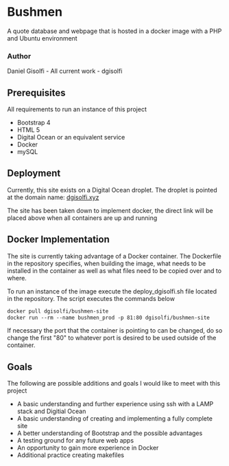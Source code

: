 # Bushmen
A quote database and webpage that is hosted in a docker image with a PHP and Ubuntu environment
### Author

Daniel Gisolfi - All current work - dgisolfi

## Prerequisites

All requirements to run an instance of this project

- Bootstrap 4
- HTML 5
- Digital Ocean or an equivalent service
- Docker
- mySQL

## Deployment

Currently, this site exists on a Digital Ocean droplet. The droplet is pointed at the domain name: [dgisolfi.xyz](http://www.dgisolfi.xyz)

The site has been taken down to implement docker, the direct link will be placed above when all containers are up and running

## Docker Implementation

The site is currently taking advantage of a Docker container. The Dockerfile in the repository specifies, when building the image, what needs to be installed in the container as well as what files need to be copied over and to where.

To run an instance of the image execute the deploy_dgisolfi.sh file located in the repository. The script executes the commands below

```dockerfile
docker pull dgisolfi/bushmen-site
docker run --rm --name bushmen_prod -p 81:80 dgisolfi/bushmen-site
```
If necessary the port that the container is pointing to can be changed, do so change the first "80" to whatever port is desired to be used outside of the container.


## Goals

The following are possible additions and goals I would like to meet with this project

- A basic understanding and further experience using ssh with a LAMP stack and Digitial Ocean
- A basic understanding of creating and implementing a fully complete site
- A better understanding of Bootstrap and the possible advantages
- A testing ground for any future web apps
- An opportunity to gain more experience in Docker
- Additional practice creating makefiles
